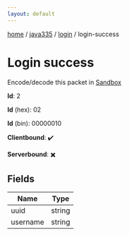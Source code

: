 ```yaml
---
layout: default
---
```


[home](/)  /  [java335](/protocol/java335)  /  [login](/protocol/java335/login)  /  login-success

# Login success

Encode/decode this packet in [Sandbox](../../../sandbox/java335#login.login_success)

**Id**: 2

**Id** (hex): 02

**Id** (bin): 00000010

**Clientbound**: ✔️

**Serverbound**: ✖️

## Fields

Name | Type
---|---
uuid | string
username | string
